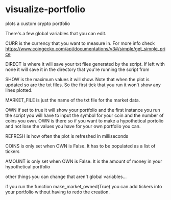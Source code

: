 # visualize-portfolio
plots a custom crypto portfolio 


There's a few global variables that you can edit.

CURR is the currency that you want to measure in. For more info check https://www.coingecko.com/api/documentations/v3#/simple/get_simple_price

DIRECT is where it will save your txt files generated by the script. If left with none it will save it in the directory that you're running the script from

SHOW is the maximum values it will show. Note that when the plot is updated so are the txt files. So the first tick that you run it won't show any lines plotted.

MARKET_FILE is just the name of the txt file for the market data.

OWN if set to true it will show your portfolio and the first instance you run the script you will have to input the symbol for your coin and the number of coins you own.
OWN is there so if you want to make a hypothetical portolio and not lose the values you have for your own portfolio you can.

REFRESH is how often the plot is refreshed in milliseconds

COINS is only set when OWN is False. It has to be populated as a list of tickers

AMOUNT is only set when OWN is False. It is the amount of money in your hypothetical portfolio

other things you can change that aren't global variables...

if you run the function make_market_owned(True) you can add tickers into your portfolio without having to redo the creation.






